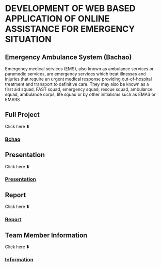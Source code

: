 # DEVELOPMENT OF WEB BASED APPLICATION OF ONLINE ASSISTANCE FOR EMERGENCY SITUATION
## Emergency Ambulance System (Bachao)
Emergency medical services (EMS), also known as ambulance services or paramedic services, are emergency services which treat illnesses and injuries that require an urgent medical response
providing out-of-hospital treatment and transport to definitive care. They may also be known as a first aid squad, FAST squad, emergency squad, rescue squad, ambulance squad, ambulance corps, life squad or by other initialisms such as EMAS or EMARS



## Full Project
Click here ⮯
### [Bchao](https://github.com/Shumssunam/EmergencyAmbulanceSystem/tree/master/Bchao)


## Presentation
Click here ⮯
### [Presentation](https://prezi.com/view/fMuQFruLLeXzvniZ4fPR/)


## Report
Click here ⮯
### [Report](https://github.com/Shumssunam/EmergencyAmbulanceSystem/tree/master/Final%20Project%20Report)

## Team Member Information 
Click here ⮯
### [Information](https://github.com/Shumssunam/EmergencyAmbulanceSystem/tree/master/Team%20Member%20Information)

